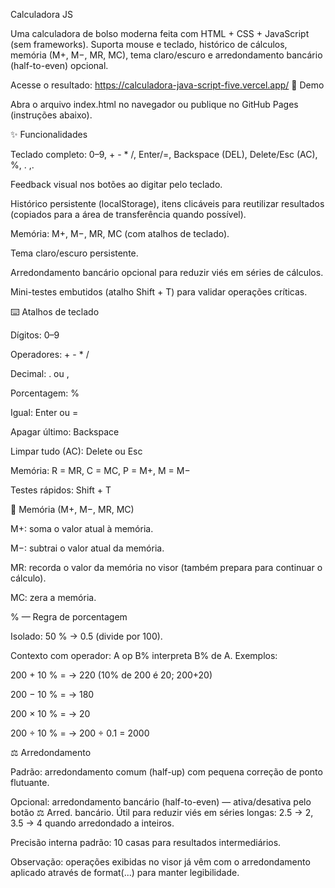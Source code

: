 Calculadora JS

Uma calculadora de bolso moderna feita com HTML + CSS + JavaScript (sem frameworks). Suporta mouse e teclado, histórico de cálculos, memória (M+, M−, MR, MC), tema claro/escuro e arredondamento bancário (half-to-even) opcional.

Acesse o resultado: https://calculadora-java-script-five.vercel.app/
📸 Demo

Abra o arquivo index.html no navegador ou publique no GitHub Pages (instruções abaixo).

✨ Funcionalidades

Teclado completo: 0–9, + - * /, Enter/=, Backspace (DEL), Delete/Esc (AC), %, . ,.

Feedback visual nos botões ao digitar pelo teclado.

Histórico persistente (localStorage), itens clicáveis para reutilizar resultados (copiados para a área de transferência quando possível).

Memória: M+, M−, MR, MC (com atalhos de teclado).

Tema claro/escuro persistente.

Arredondamento bancário opcional para reduzir viés em séries de cálculos.

Mini-testes embutidos (atalho Shift + T) para validar operações críticas.

⌨️ Atalhos de teclado

Dígitos: 0–9

Operadores: + - * /

Decimal: . ou ,

Porcentagem: %

Igual: Enter ou =

Apagar último: Backspace

Limpar tudo (AC): Delete ou Esc

Memória: R = MR, C = MC, P = M+, M = M−

Testes rápidos: Shift + T

🧠 Memória (M+, M−, MR, MC)

M+: soma o valor atual à memória.

M−: subtrai o valor atual da memória.

MR: recorda o valor da memória no visor (também prepara para continuar o cálculo).

MC: zera a memória.

% — Regra de porcentagem

Isolado: 50 % → 0.5 (divide por 100).

Contexto com operador: A op B% interpreta B% de A. Exemplos:

200 + 10 % = → 220 (10% de 200 é 20; 200+20)

200 − 10 % = → 180

200 × 10 % = → 20

200 ÷ 10 % = → 200 ÷ 0.1 = 2000

⚖️ Arredondamento

Padrão: arredondamento comum (half-up) com pequena correção de ponto flutuante.

Opcional: arredondamento bancário (half-to-even) — ativa/desativa pelo botão ⚖️ Arred. bancário. Útil para reduzir viés em séries longas: 2.5 → 2, 3.5 → 4 quando arredondado a inteiros.

Precisão interna padrão: 10 casas para resultados intermediários.

Observação: operações exibidas no visor já vêm com o arredondamento aplicado através de format(...) para manter legibilidade.
